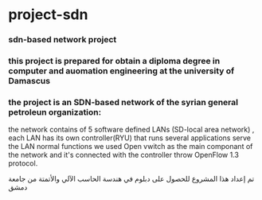 # project-sdn
### sdn-based network project 
### this project is prepared for obtain a diploma degree in computer and auomation engineering at the university of Damascus
### the project is an SDN-based network of the syrian general petroleun organization:
the network contains of 5 software defined LANs (SD-local area network) , each LAN has its own controller(RYU) that runs several applications serve the LAN normal functions 
we used Open vwitch as the main componant of the network and it's connected with the controller throw OpenFlow 1.3 protocol.

تم إعداد هذا المشروع للحصول على دبلوم في هندسة الحاسب الآلي والأتمتة من جامعة دمشق
